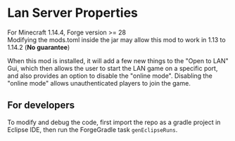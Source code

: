 # Lan Server Properties
For Minecraft 1.14.4, Forge version >= 28 \
Modifying the mods.toml inside the jar may allow this mod to work in 1.13 to 1.14.2 (__No guarantee__)

When this mod is installed, it will add a few new things to the "Open to LAN" Gui, which then allows the user to start the LAN game on a specific port, and also provides an option to disable the "online mode". Disabling the "online mode" allows unauthenticated players to join the game.

## For developers
To modify and debug the code, first import the repo as a gradle project in Eclipse IDE, then run the ForgeGradle task `genEclipseRuns`.

